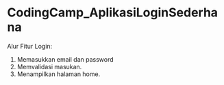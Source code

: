 # CodingCamp_AplikasiLoginSederhana

Alur Fitur Login:

1. Memasukkan email dan password
2. Memvalidasi masukan.
3. Menampilkan halaman home.
